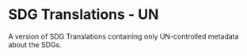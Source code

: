 # SDG Translations - UN

A version of SDG Translations containing only UN-controlled metadata about the SDGs.
